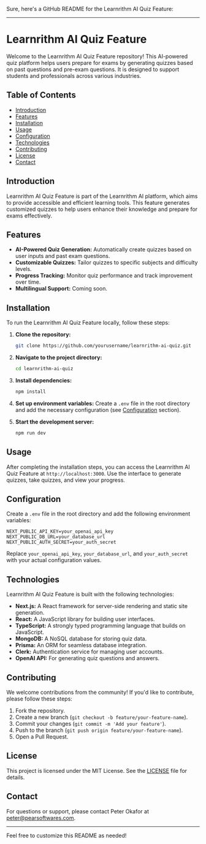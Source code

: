 Sure, here's a GitHub README for the Learnrithm AI Quiz Feature:

---

# Learnrithm AI Quiz Feature

Welcome to the Learnrithm AI Quiz Feature repository! This AI-powered quiz platform helps users prepare for exams by generating quizzes based on past questions and pre-exam questions. It is designed to support students and professionals across various industries.

## Table of Contents

- [Introduction](#introduction)
- [Features](#features)
- [Installation](#installation)
- [Usage](#usage)
- [Configuration](#configuration)
- [Technologies](#technologies)
- [Contributing](#contributing)
- [License](#license)
- [Contact](#contact)

## Introduction

Learnrithm AI Quiz Feature is part of the Learnrithm AI platform, which aims to provide accessible and efficient learning tools. This feature generates customized quizzes to help users enhance their knowledge and prepare for exams effectively.

## Features

- **AI-Powered Quiz Generation:** Automatically create quizzes based on user inputs and past exam questions.
- **Customizable Quizzes:** Tailor quizzes to specific subjects and difficulty levels.
- **Progress Tracking:** Monitor quiz performance and track improvement over time.
- **Multilingual Support:** Coming soon.

## Installation

To run the Learnrithm AI Quiz Feature locally, follow these steps:

1. **Clone the repository:**

   ```bash
   git clone https://github.com/yourusername/learnrithm-ai-quiz.git
   ```

2. **Navigate to the project directory:**

   ```bash
   cd learnrithm-ai-quiz
   ```

3. **Install dependencies:**

   ```bash
   npm install
   ```

4. **Set up environment variables:** Create a `.env` file in the root directory and add the necessary configuration (see [Configuration](#configuration) section).

5. **Start the development server:**

   ```bash
   npm run dev
   ```

## Usage

After completing the installation steps, you can access the Learnrithm AI Quiz Feature at `http://localhost:3000`. Use the interface to generate quizzes, take quizzes, and view your progress.

## Configuration

Create a `.env` file in the root directory and add the following environment variables:

```
NEXT_PUBLIC_API_KEY=your_openai_api_key
NEXT_PUBLIC_DB_URL=your_database_url
NEXT_PUBLIC_AUTH_SECRET=your_auth_secret
```

Replace `your_openai_api_key`, `your_database_url`, and `your_auth_secret` with your actual configuration values.

## Technologies

Learnrithm AI Quiz Feature is built with the following technologies:

- **Next.js:** A React framework for server-side rendering and static site generation.
- **React:** A JavaScript library for building user interfaces.
- **TypeScript:** A strongly typed programming language that builds on JavaScript.
- **MongoDB:** A NoSQL database for storing quiz data.
- **Prisma:** An ORM for seamless database integration.
- **Clerk:** Authentication service for managing user accounts.
- **OpenAI API:** For generating quiz questions and answers.

## Contributing

We welcome contributions from the community! If you'd like to contribute, please follow these steps:

1. Fork the repository.
2. Create a new branch (`git checkout -b feature/your-feature-name`).
3. Commit your changes (`git commit -m 'Add your feature'`).
4. Push to the branch (`git push origin feature/your-feature-name`).
5. Open a Pull Request.

## License

This project is licensed under the MIT License. See the [LICENSE](LICENSE) file for details.

## Contact

For questions or support, please contact Peter Okafor at [peter@pearsoftwares.com](mailto:peter@pearsoftwares.com).

---

Feel free to customize this README as needed!
